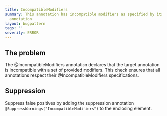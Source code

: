 ```yaml
---
title: IncompatibleModifiers
summary: This annotation has incompatible modifiers as specified by its @IncompatibleModifiers
  annotation
layout: bugpattern
tags: ''
severity: ERROR
---
```


<!--
*** AUTO-GENERATED, DO NOT MODIFY ***
To make changes, edit the @BugPattern annotation or the explanation in docs/bugpattern.
-->


## The problem
The @IncompatibleModifiers annotation declares that the target annotation is
incompatible with a set of provided modifiers. This check ensures that all
annotations respect their @IncompatibleModifiers specifications.

## Suppression
Suppress false positives by adding the suppression annotation `@SuppressWarnings("IncompatibleModifiers")` to the enclosing element.
